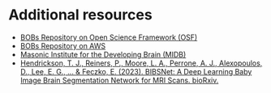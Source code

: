 # Additional resources

* [BOBs Repository on Open Science Framework (OSF)](https://osf.io/wdr78/)
* [BOBs Repository on AWS](https://registry.opendata.aws/bobsrepository/)
* [Masonic Institute for the Developing Brain (MIDB)](https://midb.umn.edu/)
* [Hendrickson, T. J., Reiners, P., Moore, L. A., Perrone, A. J., Alexopoulos, D., Lee, E. G., ... & Feczko, E. (2023). BIBSNet: A Deep Learning Baby Image Brain Segmentation Network for MRI Scans. bioRxiv.](https://www.biorxiv.org/content/10.1101/2023.03.22.533696v2)
